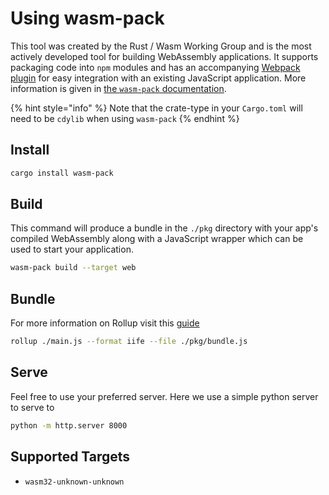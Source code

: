 # Using wasm-pack

This tool was created by the Rust / Wasm Working Group and is the most actively developed tool for building WebAssembly applications. It supports packaging code into `npm` modules and has an accompanying [Webpack plugin](https://github.com/wasm-tool/wasm-pack-plugin) for easy integration with an existing JavaScript application. More information is given in [the `wasm-pack` documentation](https://rustwasm.github.io/docs/wasm-pack/introduction.html).

{% hint style="info" %}
Note that the crate-type in your `Cargo.toml` will need to be `cdylib` when using `wasm-pack`
{% endhint %}

## Install

```bash
cargo install wasm-pack
```

## Build

This command will produce a bundle in the `./pkg` directory with your app's compiled WebAssembly along with a JavaScript wrapper which can be used to start your application.

```bash
wasm-pack build --target web
```

## Bundle

For more information on Rollup visit this [guide](https://rollupjs.org/guide/en/#quick-start)

```bash
rollup ./main.js --format iife --file ./pkg/bundle.js
```

## Serve

Feel free to use your preferred server. Here we use a simple python server to serve to

```bash
python -m http.server 8000
```

## Supported Targets

* `wasm32-unknown-unknown`

